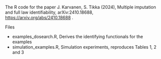 The R code for the paper J. Karvanen, S. Tikka (2024), Multiple imputation and full law identifiability, arXiv:2410.18688, https://arxiv.org/abs/2410.18688 .

Files
* examples_dosearch.R, Derives the identifying functionals for the examples
* simulation_examples.R, Simulation experiments, reproduces Tables 1, 2 and 3
